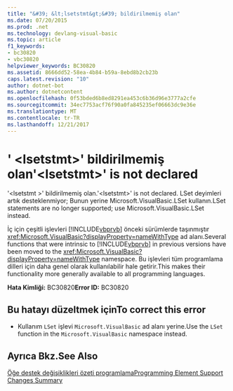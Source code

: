 ```yaml
---
title: "&#39; &lt;lsetstmt&gt;&#39; bildirilmemiş olan"
ms.date: 07/20/2015
ms.prod: .net
ms.technology: devlang-visual-basic
ms.topic: article
f1_keywords:
- bc30820
- vbc30820
helpviewer_keywords: BC30820
ms.assetid: 8666dd52-58ea-4b84-b59a-8ebd8b2cb23b
caps.latest.revision: "10"
author: dotnet-bot
ms.author: dotnetcontent
ms.openlocfilehash: 0f53bded6b8ed8291ea453c6b36d96e3777a2cfe
ms.sourcegitcommit: 34ec7753acf76f90a0fa845235ef06663dc9e36e
ms.translationtype: MT
ms.contentlocale: tr-TR
ms.lasthandoff: 12/21/2017
---
```

# <a name="39ltlsetstmtgt39-is-not-declared"></a><span data-ttu-id="f888b-102">&#39; &lt;lsetstmt&gt;&#39; bildirilmemiş olan</span><span class="sxs-lookup"><span data-stu-id="f888b-102">&#39;&lt;lsetstmt&gt;&#39; is not declared</span></span>
<span data-ttu-id="f888b-103">'\<lsetstmt >' bildirilmemiş olan.</span><span class="sxs-lookup"><span data-stu-id="f888b-103">'\<lsetstmt>' is not declared.</span></span> <span data-ttu-id="f888b-104">LSet deyimleri artık desteklenmiyor; Bunun yerine Microsoft.VisualBasic.LSet kullanın.</span><span class="sxs-lookup"><span data-stu-id="f888b-104">LSet statements are no longer supported; use Microsoft.VisualBasic.LSet instead.</span></span>  
  
 <span data-ttu-id="f888b-105">İç için çeşitli işlevleri [!INCLUDE[vbprvb](~/includes/vbprvb-md.md)] önceki sürümlerde taşınmıştır <xref:Microsoft.VisualBasic?displayProperty=nameWithType> ad alanı.</span><span class="sxs-lookup"><span data-stu-id="f888b-105">Several functions that were intrinsic to [!INCLUDE[vbprvb](~/includes/vbprvb-md.md)] in previous versions have been moved to the <xref:Microsoft.VisualBasic?displayProperty=nameWithType> namespace.</span></span> <span data-ttu-id="f888b-106">Bu işlevleri tüm programlama dilleri için daha genel olarak kullanılabilir hale getirir.</span><span class="sxs-lookup"><span data-stu-id="f888b-106">This makes their functionality more generally available to all programming languages.</span></span>  
  
 <span data-ttu-id="f888b-107">**Hata Kimliği:** BC30820</span><span class="sxs-lookup"><span data-stu-id="f888b-107">**Error ID:** BC30820</span></span>  
  
## <a name="to-correct-this-error"></a><span data-ttu-id="f888b-108">Bu hatayı düzeltmek için</span><span class="sxs-lookup"><span data-stu-id="f888b-108">To correct this error</span></span>  
  
-   <span data-ttu-id="f888b-109">Kullanım `LSet` işlevi `Microsoft.VisualBasic` ad alanı yerine.</span><span class="sxs-lookup"><span data-stu-id="f888b-109">Use the `LSet` function in the `Microsoft.VisualBasic` namespace instead.</span></span>  
  
## <a name="see-also"></a><span data-ttu-id="f888b-110">Ayrıca Bkz.</span><span class="sxs-lookup"><span data-stu-id="f888b-110">See Also</span></span>  
   
 [<span data-ttu-id="f888b-111">Öğe destek değişiklikleri özeti programlama</span><span class="sxs-lookup"><span data-stu-id="f888b-111">Programming Element Support Changes Summary</span></span>](http://msdn.microsoft.com/en-us/0483590a-6309-449c-a2fa-effa26a03b95)
